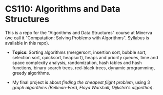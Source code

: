# CS110: Algorithms and Data Structures 

This is a repo for the "Algorithms and Data Structures" course at Minerva (we call it "Computation: Solving
Problems with Algorithms". Syllabus is available in this repo). 

* **Topics**: Sorting algorithms (mergersort, insertion sort, bubble sort, selection sort, quicksort, heapsort), heaps and priority queues, time and space complexity analysis, randomization, hash tables and hash functions, binary search trees, red-black trees, dynamic programming, greedy algorithms. 

* My final project is about *finding the cheapest flight problem*, using 3 *graph algorithms (Bellman-Ford, Floyd Warshall, Dijkstra's algorithm)*. 
